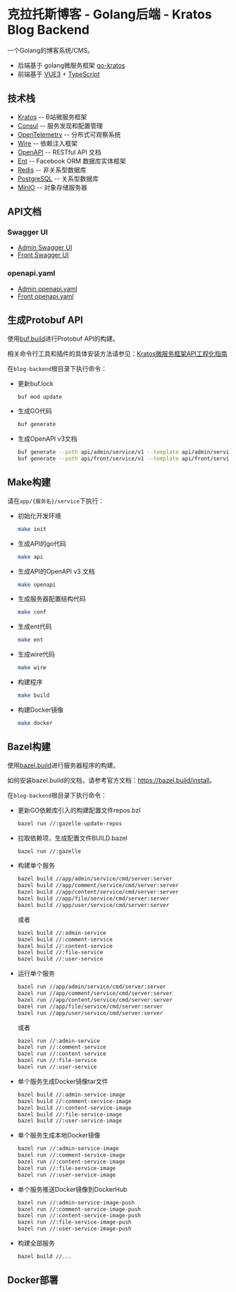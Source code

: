 # 克拉托斯博客 - Golang后端 - Kratos Blog Backend

一个Golang的博客系统/CMS。

- 后端基于 golang微服务框架 [go-kratos](https://go-kratos.dev/)
- 前端基于 [VUE3](https://vuejs.org/) + [TypeScript](https://www.typescriptlang.org/)

## 技术栈

* [Kratos](https://go-kratos.dev/) -- B站微服务框架
* [Consul](https://www.consul.io/) -- 服务发现和配置管理
* [OpenTelemetry](https://opentelemetry.io/) -- 分布式可观察系统
* [Wire](https://github.com/google/wire) -- 依赖注入框架
* [OpenAPI](https://www.openapis.org/) -- RESTful API 文档
* [Ent](https://entgo.io/) -- Facebook ORM 数据库实体框架
* [Redis](https://redis.io/) -- 非关系型数据库
* [PostgreSQL](https://www.postgresql.org/) -- 关系型数据库
* [MinIO](https://min.io/) -- 对象存储服务器

## API文档

### Swagger UI 

- [Admin Swagger UI](http://localhost:8800/docs/)
- [Front Swagger UI](http://localhost:9800/docs/)

### openapi.yaml

- [Admin openapi.yaml](http://localhost:8800/docs/openapi.yaml)
- [Front openapi.yaml](http://localhost:9800/docs/openapi.yaml)

## 生成Protobuf API

使用[buf.build](https://buf.build/)进行Protobuf API的构建。

相关命令行工具和插件的具体安装方法请参见：[Kratos微服务框架API工程化指南](https://juejin.cn/post/7191095845096259641)

在`blog-backend`根目录下执行命令：

- 更新buf.lock

    ```bash
    buf mod update
    ```

- 生成GO代码

    ```bash
    buf generate
    ```

- 生成OpenAPI v3文档

    ```bash
    buf generate --path api/admin/service/v1 --template api/admin/service/v1/buf.openapi.gen.yaml
    buf generate --path api/front/service/v1 --template api/front/service/v1/buf.openapi.gen.yaml
    ```

## Make构建

请在`app/{服务名}/service`下执行：

- 初始化开发环境

   ```bash
   make init
   ```

- 生成API的go代码

   ```bash
   make api
   ```

- 生成API的OpenAPI v3 文档

   ```bash
   make openapi
   ```

- 生成服务器配置结构代码

   ```bash
   make conf
   ```

- 生成ent代码

   ```bash
   make ent
   ```

- 生成wire代码

   ```bash
   make wire
   ```

- 构建程序

   ```bash
   make build
   ```

- 构建Docker镜像

   ```bash
   make docker
   ```

## Bazel构建

使用[bazel.build](https://bazel.build/)进行服务器程序的构建。

如何安装bazel.build的文档，请参考官方文档：<https://bazel.build/install>。

在`blog-backend`根目录下执行命令：

- 更新GO依赖库引入的构建配置文件repos.bzl

   ```bash
   bazel run //:gazelle-update-repos
   ```

- 拉取依赖项，生成配置文件BUILD.bazel

   ```bash
   bazel run //:gazelle
   ```

- 构建单个服务

  ```bash
  bazel build //app/admin/service/cmd/server:server
  bazel build //app/comment/service/cmd/server:server
  bazel build //app/content/service/cmd/server:server
  bazel build //app/file/service/cmd/server:server
  bazel build //app/user/service/cmd/server:server
  ```

  或者

  ```bash
  bazel build //:admin-service
  bazel build //:comment-service
  bazel build //:content-service
  bazel build //:file-service
  bazel build //:user-service
  ```

- 运行单个服务

  ```bash
  bazel run //app/admin/service/cmd/server:server
  bazel run //app/comment/service/cmd/server:server
  bazel run //app/content/service/cmd/server:server
  bazel run //app/file/service/cmd/server:server
  bazel run //app/user/service/cmd/server:server
  ```

  或者

  ```bash
  bazel run //:admin-service
  bazel run //:comment-service
  bazel run //:content-service
  bazel run //:file-service
  bazel run //:user-service
  ```

- 单个服务生成Docker镜像tar文件

  ```bash
  bazel build //:admin-service-image
  bazel build //:comment-service-image
  bazel build //:content-service-image
  bazel build //:file-service-image
  bazel build //:user-service-image
  ```

- 单个服务生成本地Docker镜像

  ```bash
  bazel run //:admin-service-image
  bazel run //:comment-service-image
  bazel run //:content-service-image
  bazel run //:file-service-image
  bazel run //:user-service-image
  ```

- 单个服务推送Docker镜像到DockerHub

  ```bash
  bazel run //:admin-service-image-push
  bazel run //:comment-service-image-push
  bazel run //:content-service-image-push
  bazel run //:file-service-image-push
  bazel run //:user-service-image-push
  ```

- 构建全部服务

  ```bash
  bazel build //...
  ```

## Docker部署
